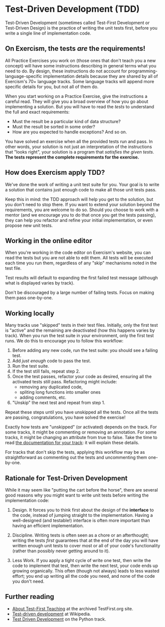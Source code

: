 # Test-Driven Development (TDD)

Test-Driven Development (sometimes called Test-First Development or Test-Driven Design) is the practice of writing the unit tests first, before you write a single line of implementation code.

## On Exercism, the tests _are_ the requirements!

All Practice Exercises you work on (those ones that don't teach you a new concept) will have some instructions describing in general terms what you need to do.
By design, these instructions do not account for programming-language-specific implementation details because they are shared by all of Exercism's 70+ language tracks.
Some language tracks will append more specific details for you, but not all of them do.

When you start working on a Practice Exercise, give the instructions a careful read.
They will give you a broad overview of how you go about implementing a solution.
But you will have to read the _tests_ to understand the full and exact requirements:

- Must the result be a particular kind of data structure?
- Must the result be sorted in some order?
- How are you expected to handle exceptions? And so on.

You have solved an exercise when all the provided tests run and pass.
In other words, your solution is not just an interpretation of the instructions that "looks right", your solution is a program that _satisfies the given tests_.
**The tests represent the complete requirements for the exercise.**

## How does Exercism apply TDD?

We've done the work of writing a unit test suite for you.
Your goal is to write a solution that contains just enough code to make all those unit tests pass.

Keep this in mind: the TDD approach will help you get to the solution, but you don't need to stop there.
If you want to extend your solution beyond the requirements, you are welcome to do so.
Should you choose to work with a mentor (and we encourage you to do that once you get the tests passing), they can help you refactor and refine your initial implementation, or even propose new unit tests.

## Working in the online editor

When you're working in the code editor on Exercism's website, you can read the tests but you are not able to edit them.
All tests will be executed each time you run them, regardless of any "skip" mechanisms noted in the test file.

Test results will default to expanding the first failed test message (although what is displayed varies by track).

Don't be discouraged by a large number of failing tests.
Focus on making them pass one-by-one.

## Working locally

Many tracks use "skipped" tests in their test files.
Initially, only the first test is "active" and the remaining are deactivated (how this happens varies by track).
When you run the test suite in your environment, only the first test runs.
We do this to encourage you to follow this workflow:

1. Before adding any new code, run the test suite: you should see a failing test.
1. Add _just enough_ code to pass the test.
1. Run the test suite.
1. If the test still fails, repeat step 2.
1. Once the test passes, refactor your code as desired, ensuring all the activated tests still pass.
   Refactoring might include:
    - removing any duplicated code,
    - spliting long functions into smaller ones
    - adding comments, etc.
1. "Unskip" the next test and repeat from step 1.

Repeat these steps until you have unskipped all the tests.
Once all the tests are passing, congratulations, you have solved the exercise!

Exactly how tests are "unskipped" (or activated) depends on the track.
For some tracks, it might be commenting or removing an annotation.
For some tracks, it might be changing an attribute from true to false.
Take the time to read [the documentation for your track][track-docs]: it will explain these details.

For tracks that don't skip the tests, applying this workflow may be as straightforward as commenting out the tests and uncommenting them one-by-one.

## Rationale for Test-Driven Development

While it may seem like "putting the cart before the horse", there are several good reasons why you might want to write unit tests before writing the implementation code:

1. Design.
   It forces you to think first about the design of the **interface** to the code, instead of jumping straight to the implementation.
   Having a well-designed (and testable!) interface is often more important than having an efficient implementation.

1. Discipline.
   Writing tests is often seen as a chore or an afterthought; writing the tests _first_ guarantees that at the end of the day you will have written enough unit tests to cover most or all of your code's functionality (rather than possibly never getting around to it).

1. Less Work.
   If you apply a tight cycle of write one test, then write the code to implement that test, then write the next test, your code ends up growing organically.
   This often (though not always) leads to less wasted effort; you end up writing all the code you need, and none of the code you don't need.

## Further reading

* [About Test-First Teaching][test-first] at the archived TestFirst\.org site.
* [Test-driven development][tdd-wiki] at Wikipedia.
* [Test Driven Development][tdd-python] on the Python track.

[track-docs]: https://exercism.org/docs/tracks
[test-first]: https://web.archive.org/web/20220918221108/http://testfirst.org/about
[tdd-wiki]: https://en.wikipedia.org/wiki/Test-driven_development
[tdd-python]: https://exercism.org/docs/tracks/python/test-driven-development
